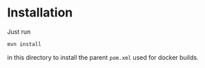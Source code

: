 # Installation

Just run
```bash
mvn install
```
in this directory to install the parent `pom.xml` used for docker builds.
